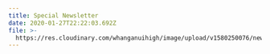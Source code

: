 ```yaml
---
title: Special Newsletter
date: 2020-01-27T22:22:03.692Z
file: >-
  https://res.cloudinary.com/whanganuihigh/image/upload/v1580250076/newsletters/Special_Newsletter_re_Coronavirus_28.01.20.pdf
---
```



